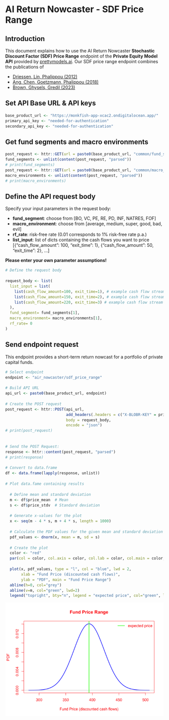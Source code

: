 AI Return Nowcaster - SDF Price Range
================

## Introduction

This document explains how to use the AI Return Nowcaster **Stochastic
Discount Factor (SDF) Price Range** endpoint of the **Private Equity
Model API** provided by [prettymodels.ai](https://prettymodels.ai). Our
SDF price range endpoint combines the publications of

- [Driessen, Lin, Phalippou
  (2012)](https://doi.org/10.1017/S0022109012000221)
- [Ang, Chen, Goetzmann, Phalippou
  (2018)](https://doi.org/10.1111/jofi.12688)
- [Brown, Ghysels, Gredil (2023)](https://doi.org/10.1093/rfs/hhac045)

## Set API Base URL & API keys

``` r
base_product_url <- "https://monkfish-app-xcac2.ondigitalocean.app/"
primary_api_key <- "needed-for-authentication"
secondary_api_key <- "needed-for-authentication"
```

## Get fund segments and macro environments

``` r
post_request <- httr::GET(url = paste0(base_product_url, "common/fund_segments"))
fund_segments <- unlist(content(post_request, "parsed"))
# print(fund_segments)
post_request <- httr::GET(url = paste0(base_product_url, "common/macro_environments"))
macro_environments <- unlist(content(post_request, "parsed"))
# print(macro_environments)
```

## Define the API request body

Specify your input parameters in the request body:

- **fund_segment**: choose from \[BO, VC, PE, RE, PD, INF, NATRES, FOF\]
- **macro_environment**: choose from \[average, medium, super, good,
  bad, evil\]
- **rf_rate**: risk-free rate (0.01 corresponds to 1% risk-free rate
  p.a.)
- **list_input**: list of dicts containing the cash flows you want to
  price \[{“cash_flow_amount”: 100, “exit_time”: 1},
  {“cash_flow_amount”: 50, “exit_time”: 2}, …\]

**Please enter your own parameter assumptions!**

``` r
# Define the request body

request_body <- list(
  list_input = list(
    list(cash_flow_amount=100, exit_time=1), # example cash flow stream
    list(cash_flow_amount=150, exit_time=2), # example cash flow stream
    list(cash_flow_amount=220, exit_time=3) # example cash flow stream
  ),
  fund_segment= fund_segments[1],
  macro_environment= macro_environments[1],
  rf_rate= 0
)
```

## Send endpoint request

This endpoint provides a short-term return nowcast for a portfolio of
private capital funds.

``` r
# Select endpoint
endpoint <- "air_nowcaster/sdf_price_range"

# Build API URL
api_url <- paste0(base_product_url, endpoint)

# Create the POST request
post_request <- httr::POST(api_url,
                           add_headers(.headers = c("X-BLOBR-KEY" = primary_api_key)),
                           body = request_body,
                           encode = "json")
# print(post_request)


# Send the POST Request:
response <- httr::content(post_request, "parsed")
# print(response)

# Convert to data.frame
df <- data.frame(lapply(response, unlist))

# Plot data.fame containing results

  # Define mean and standard deviation
  m <- df$price_mean  # Mean
  s <- df$price_stdv  # Standard deviation
  
  # Generate x-values for the plot
  x <- seq(m - 4 * s, m + 4 * s, length = 1000)
  
  # Calculate the PDF values for the given mean and standard deviation
  pdf_values <- dnorm(x, mean = m, sd = s)
  
  # Create the plot
  color <- "red"
  par(col = color, col.axis = color, col.lab = color, col.main = color, col.sub = color, fg = color)

  plot(x, pdf_values, type = "l", col = "blue", lwd = 2,
       xlab = "Fund Price (discounted cash flows)", 
       ylab = "PDF", main = "Fund Price Range")
  abline(h=0, col="grey")
  abline(v=m, col="green", lwd=2)
  legend("topright", bty="n", legend = "expected price", col="green", lwd=2, lty=1)
```

![](sdf_price_range_files/figure-gfm/send%20endpoint%20request-1.png)<!-- -->
